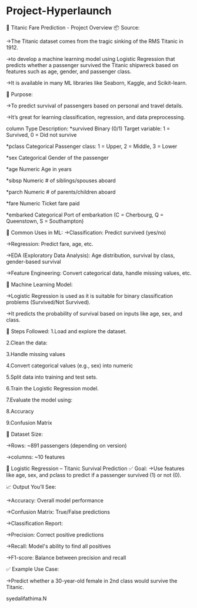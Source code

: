 # Project-Hyperlaunch
🚢 Titanic Fare Prediction - Project Overview
📦 Source:

->The Titanic dataset comes from the tragic sinking of the RMS Titanic in 1912.

->to develop a machine learning model using Logistic Regression that predicts whether a passenger survived the Titanic shipwreck based on features such as age, gender, and passenger class.

->It is available in many ML libraries like Seaborn, Kaggle, and Scikit-learn.


 🎯 Purpose:
 
->To predict survival of passengers based on personal and travel details.

->It’s great for learning classification, regression, and data preprocessing.

column	Type	Description:
*survived	Binary (0/1)	Target variable: 1 = Survived, 0 = Did not survive

*pclass	Categorical	Passenger class: 1 = Upper, 2 = Middle, 3 = Lower

*sex	Categorical	Gender of the passenger

*age	Numeric	Age in years

*sibsp	Numeric	# of siblings/spouses aboard

*parch	Numeric	# of parents/children aboard

*fare	Numeric	Ticket fare paid

*embarked	Categorical	Port of embarkation (C = Cherbourg, Q = Queenstown, S = Southampton)


🧠 Common Uses in ML:
->Classification: Predict survived (yes/no)

->Regression: Predict fare, age, etc.

->EDA (Exploratory Data Analysis): Age distribution, survival by class, gender-based survival

->Feature Engineering: Convert categorical data, handle missing values, etc.

🧠 Machine Learning Model:

->Logistic Regression is used as it is suitable for binary classification problems (Survived/Not Survived).

->It predicts the probability of survival based on inputs like age, sex, and class.

🧪 Steps Followed:
1.Load and explore the dataset.

2.Clean the data:

3.Handle missing values

4.Convert categorical values (e.g., sex) into numeric

5.Split data into training and test sets.

6.Train the Logistic Regression model.

7.Evaluate the model using:

8.Accuracy

9.Confusion Matrix



🔎 Dataset Size:

->Rows: ~891 passengers (depending on version)

->columns: ~10 features


🧠 Logistic Regression – Titanic Survival Prediction
✅ Goal:
->Use features like age, sex, and pclass to predict if a passenger survived (1) or not (0).


📈 Output You’ll See:

->Accuracy: Overall model performance

->Confusion Matrix: True/False predictions

->Classification Report:

->Precision: Correct positive predictions

->Recall: Model's ability to find all positives

->F1-score: Balance between precision and recall


✅ Example Use Case:

->Predict whether a 30-year-old female in 2nd class would survive the Titanic.


syedalifathima.N

